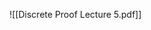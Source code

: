 $$
\newcommand{\xor}{\oplus}
\newcommand{\paren}[1]{\left(#1\right)}
\newcommand{\abs}[1]{\left|#1|\right|}
$$
![[Discrete Proof Lecture 5.pdf]]